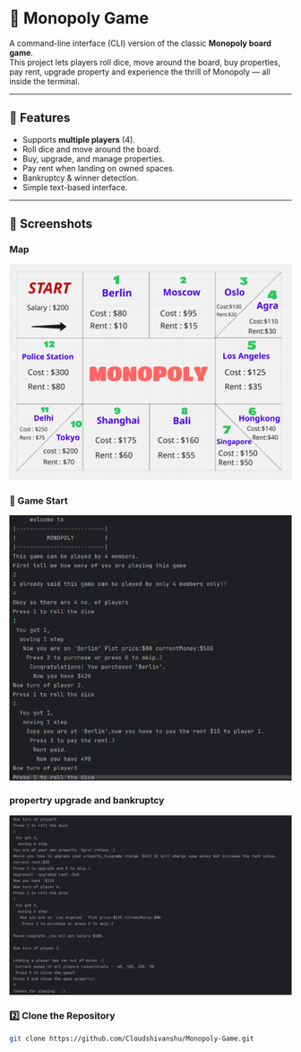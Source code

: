 # 🎲 Monopoly Game

A command-line interface (CLI) version of the classic **Monopoly board game**.  
This project lets players roll dice, move around the board, buy properties, pay rent, upgrade property and experience the thrill of Monopoly — all inside the terminal.

---

## 📌 Features
- Supports **multiple players** (4).
- Roll dice and move around the board.
- Buy, upgrade, and manage properties.
- Pay rent when landing on owned spaces.
- Bankruptcy & winner detection.
- Simple text-based interface.

---

## 📸 Screenshots

### Map
![Map](Images/monopolyMap.png)

### 🏁 Game Start
![game start](Images/monopoly1.png)

### propertry upgrade and bankruptcy
![game end](Images/monopoly2.png)


### 2️⃣ Clone the Repository
```bash
git clone https://github.com/Cloudshivanshu/Monopoly-Game.git

